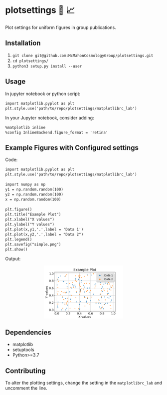 # plotsettings :art: :chart_with_upwards_trend:

Plot settings for uniform figures in group publications.

## Installation

1. `git clone git@github.com:McMahonCosmologyGroup/plotsettings.git`
2. `cd plotsettings/`
3. `python3 setup.py install --user`

## Usage
In jupyter notebook or python script:

```python3
import matplotlib.pyplot as plt
plt.style.use('path/to/repo/plotsettings/matplotlibrc_lab')
```

In your Jupyter notebook, consider adding:
```python3
%matplotlib inline
%config InlineBackend.figure_format = 'retina'
```

## Example Figures with Configured settings

Code:
```python3
import matplotlib.pyplot as plt
plt.style.use('path/to/repo/plotsettings/matplotlibrc_lab')

import numpy as np
y1 = np.random.random(100)
y2 = np.random.random(100)
x = np.random.random(100)

plt.figure()
plt.title("Example Plot")
plt.xlabel("X values")
plt.ylabel("Y values")
plt.plot(x,y1,'.',label = 'Data 1')
plt.plot(x,y2,'.',label = "Data 2")
plt.legend()
plt.savefig("simple.png")
plt.show()
```

Output:
<p align="center">
     <img src="figs/simple.png" width="50%" />
</p>

## Dependencies
- matplotlib
- setuptools
- Python>=3.7

## Contributing
To alter the plotting settings, change the setting in the `matplotlibrc_lab` and uncomment the line.
